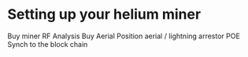# Setting up your helium miner

Buy miner
RF Analysis
Buy Aerial
Position aerial / lightning arrestor
POE
Synch to the block chain
